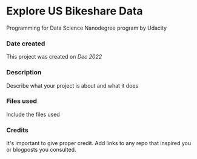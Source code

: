# Explore US Bikeshare Data 
Programming for Data Science Nanodegree program by Udacity

### Date created
This project was created on *Dec 2022* 


### Description
Describe what your project is about and what it does

### Files used
Include the files used

### Credits
It's important to give proper credit. Add links to any repo that inspired you or blogposts you consulted.

